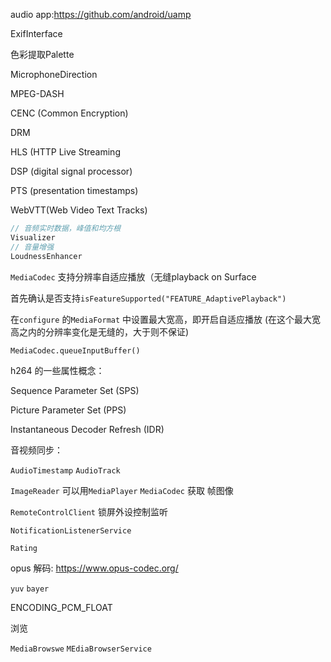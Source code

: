 audio app:https://github.com/android/uamp



ExifInterface



色彩提取Palette  



MicrophoneDirection  



MPEG-DASH  

CENC (Common Encryption)  

DRM  

HLS (HTTP Live Streaming  

DSP (digital signal processor)  

PTS (presentation timestamps)



WebVTT(Web Video Text Tracks)



```java
// 音频实时数据，峰值和均方根
Visualizer
// 音量增强
LoudnessEnhancer
```



`MediaCodec` 支持分辨率自适应播放（无缝playback on Surface  

首先确认是否支持`isFeatureSupported("FEATURE_AdaptivePlayback")`

在`configure` 的`MediaFormat` 中设置最大宽高，即开启自适应播放 (在这个最大宽高之内的分辨率变化是无缝的，大于则不保证)    

`MediaCodec.queueInputBuffer()`

h264 的一些属性概念：

Sequence Parameter Set (SPS) 

Picture Parameter Set (PPS)

Instantaneous Decoder Refresh (IDR)



音视频同步：

`AudioTimestamp` `AudioTrack`  



`ImageReader` 可以用`MediaPlayer` `MediaCodec` 获取 帧图像  



`RemoteControlClient` 锁屏外设控制监听  

`NotificationListenerService`  

`Rating`    

  

opus 解码: https://www.opus-codec.org/



`yuv` `bayer`  



ENCODING_PCM_FLOAT  



浏览

`MediaBrowswe` `MEdiaBrowserService` 

